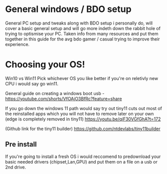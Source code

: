 # General windows / BDO setup
General PC setup and tweaks along with BDO setup i personally do, will cover a basic general setup and will go more indeth down the rabbit hole of trying to optismise your PC. 
Taken info from many resources and put them together in this guide for the avg bdo gamer / casual trying to improve their experience.

# Choosing your OS!
Win10 vs Win11
Pick whichever OS you like better if you're on reletivly new CPU i would say go win11.

General guide on creating a windows boot usb - https://youtube.com/shorts/VfOAjO3BfRc?feature=share

If you go down the windows 11 path would say try out tiny11 cuts out most of the reinstalled apps which you will not have to remove later on your own (edge is completely removed in tiny11) https://youtu.be/qiF30VGfGhA?t=172

(Github link for the tiny11 builder) https://github.com/ntdevlabs/tiny11builder

## Pre install
If you're going to install a fresh OS i would reccomend to predownload your basic needed drivers (chipset,Lan,GPU) and put them on a file on a usb or 2nd drive.
